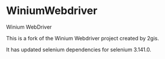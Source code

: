 # WiniumWebdriver
Winium WebDriver

This is a fork of the Winium Webdriver project created by 2gis.

It has updated selenium dependencies for selenium 3.141.0.

